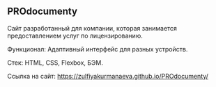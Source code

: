 ## PROdocumenty

Сайт разработанный для компании, которая занимается предоставлением услуг по лицензированию.

Функционал: Адаптивный интерфейс для разных устройств.

Стек: HTML, CSS, Flexbox, БЭМ.

Ссылка на сайт: https://zulfiyakurmanaeva.github.io/PROdocumenty/
